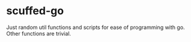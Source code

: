 # scuffed-go

Just random util functions and scripts for ease of programming with go. Other functions are trivial.
